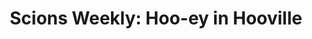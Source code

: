 ---
layout: post
title: "Scions Weekly: Hoo-ey in Hooville"
description: "Winnable close games were a theme on the Flats this we..."
permalink: https://www.fromtherumbleseat.com/2019/11/11/20957501/scions-weekly-hoo-ey-in-hooville-georgia-tech-football-virginia-charlottesville-cavaliers-cfp
---